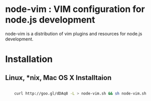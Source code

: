 # node-vim : VIM configuration for node.js development

node-vim is a distribution of vim plugins and resources for node.js development.

# Installation

## Linux, \*nix, Mac OS X Installtaion

```bash

    curl http://goo.gl/dDAq8 -L > node-vim.sh && sh node-vim.sh
```
